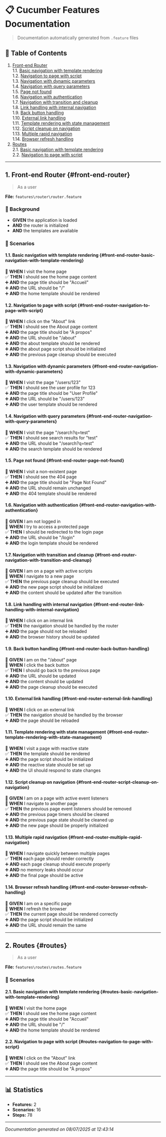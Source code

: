 # 📋 Cucumber Features Documentation

> Documentation automatically generated from `.feature` files

## 📑 Table of Contents

1. [Front-end Router](#front-end-router)<br/>
   1.1. [Basic navigation with template rendering](#front-end-router-basic-navigation-with-template-rendering)<br/>
   1.2. [Navigation to page with script](#front-end-router-navigation-to-page-with-script)<br/>
   1.3. [Navigation with dynamic parameters](#front-end-router-navigation-with-dynamic-parameters)<br/>
   1.4. [Navigation with query parameters](#front-end-router-navigation-with-query-parameters)<br/>
   1.5. [Page not found](#front-end-router-page-not-found)<br/>
   1.6. [Navigation with authentication](#front-end-router-navigation-with-authentication)<br/>
   1.7. [Navigation with transition and cleanup](#front-end-router-navigation-with-transition-and-cleanup)<br/>
   1.8. [Link handling with internal navigation](#front-end-router-link-handling-with-internal-navigation)<br/>
   1.9. [Back button handling](#front-end-router-back-button-handling)<br/>
   1.10. [External link handling](#front-end-router-external-link-handling)<br/>
   1.11. [Template rendering with state management](#front-end-router-template-rendering-with-state-management)<br/>
   1.12. [Script cleanup on navigation](#front-end-router-script-cleanup-on-navigation)<br/>
   1.13. [Multiple rapid navigation](#front-end-router-multiple-rapid-navigation)<br/>
   1.14. [Browser refresh handling](#front-end-router-browser-refresh-handling)<br/>
2. [Routes](#routes)<br/>
   2.1. [Basic navigation with template rendering](#routes-basic-navigation-with-template-rendering)<br/>
   2.2. [Navigation to page with script](#routes-navigation-to-page-with-script)<br/>


---

## 1. Front-end Router {#front-end-router}

> As a user

**File:** `features\router\router.feature`

### 🔧 Background

- **GIVEN** the application is loaded
- **AND** the router is initialized
- **AND** the templates are available


### 🎯 Scenarios

#### 1.1. Basic navigation with template rendering {#front-end-router-basic-navigation-with-template-rendering}

🎯 **WHEN** I visit the home page<br>
✅ **THEN** I should see the home page content<br>
➕ **AND** the page title should be "Accueil"<br>
➕ **AND** the URL should be "/"<br>
➕ **AND** the home template should be rendered<br>

#### 1.2. Navigation to page with script {#front-end-router-navigation-to-page-with-script}

🎯 **WHEN** I click on the "About" link<br>
✅ **THEN** I should see the About page content<br>
➕ **AND** the page title should be "À propos"<br>
➕ **AND** the URL should be "/about"<br>
➕ **AND** the about template should be rendered<br>
➕ **AND** the about page script should be initialized<br>
➕ **AND** the previous page cleanup should be executed<br>

#### 1.3. Navigation with dynamic parameters {#front-end-router-navigation-with-dynamic-parameters}

🎯 **WHEN** I visit the page "/users/123"<br>
✅ **THEN** I should see the user profile for 123<br>
➕ **AND** the page title should be "User Profile"<br>
➕ **AND** the URL should be "/users/123"<br>
➕ **AND** the user template should be rendered<br>

#### 1.4. Navigation with query parameters {#front-end-router-navigation-with-query-parameters}

🎯 **WHEN** I visit the page "/search?q=test"<br>
✅ **THEN** I should see search results for "test"<br>
➕ **AND** the URL should be "/search?q=test"<br>
➕ **AND** the search template should be rendered<br>

#### 1.5. Page not found {#front-end-router-page-not-found}

🎯 **WHEN** I visit a non-existent page<br>
✅ **THEN** I should see the 404 page<br>
➕ **AND** the page title should be "Page Not Found"<br>
➕ **AND** the URL should remain unchanged<br>
➕ **AND** the 404 template should be rendered<br>

#### 1.6. Navigation with authentication {#front-end-router-navigation-with-authentication}

🔧 **GIVEN** I am not logged in<br>
🎯 **WHEN** I try to access a protected page<br>
✅ **THEN** I should be redirected to the login page<br>
➕ **AND** the URL should be "/login"<br>
➕ **AND** the login template should be rendered<br>

#### 1.7. Navigation with transition and cleanup {#front-end-router-navigation-with-transition-and-cleanup}

🔧 **GIVEN** I am on a page with active scripts<br>
🎯 **WHEN** I navigate to a new page<br>
✅ **THEN** the previous page cleanup should be executed<br>
➕ **AND** the new page script should be initialized<br>
➕ **AND** the content should be updated after the transition<br>

#### 1.8. Link handling with internal navigation {#front-end-router-link-handling-with-internal-navigation}

🎯 **WHEN** I click on an internal link<br>
✅ **THEN** the navigation should be handled by the router<br>
➕ **AND** the page should not be reloaded<br>
➕ **AND** the browser history should be updated<br>

#### 1.9. Back button handling {#front-end-router-back-button-handling}

🔧 **GIVEN** I am on the "/about" page<br>
🎯 **WHEN** I click the back button<br>
✅ **THEN** I should go back to the previous page<br>
➕ **AND** the URL should be updated<br>
➕ **AND** the content should be updated<br>
➕ **AND** the page cleanup should be executed<br>

#### 1.10. External link handling {#front-end-router-external-link-handling}

🎯 **WHEN** I click on an external link<br>
✅ **THEN** the navigation should be handled by the browser<br>
➕ **AND** the page should be reloaded<br>

#### 1.11. Template rendering with state management {#front-end-router-template-rendering-with-state-management}

🎯 **WHEN** I visit a page with reactive state<br>
✅ **THEN** the template should be rendered<br>
➕ **AND** the page script should be initialized<br>
➕ **AND** the reactive state should be set up<br>
➕ **AND** the UI should respond to state changes<br>

#### 1.12. Script cleanup on navigation {#front-end-router-script-cleanup-on-navigation}

🔧 **GIVEN** I am on a page with active event listeners<br>
🎯 **WHEN** I navigate to another page<br>
✅ **THEN** the previous page event listeners should be removed<br>
➕ **AND** the previous page timers should be cleared<br>
➕ **AND** the previous page state should be cleaned up<br>
➕ **AND** the new page should be properly initialized<br>

#### 1.13. Multiple rapid navigation {#front-end-router-multiple-rapid-navigation}

🎯 **WHEN** I navigate quickly between multiple pages<br>
✅ **THEN** each page should render correctly<br>
➕ **AND** each page cleanup should execute properly<br>
➕ **AND** no memory leaks should occur<br>
➕ **AND** the final page should be active<br>

#### 1.14. Browser refresh handling {#front-end-router-browser-refresh-handling}

🔧 **GIVEN** I am on a specific page<br>
🎯 **WHEN** I refresh the browser<br>
✅ **THEN** the current page should be rendered correctly<br>
➕ **AND** the page script should be initialized<br>
➕ **AND** the URL should remain the same<br>



---

## 2. Routes {#routes}

> As a user

**File:** `features\routes\routes.feature`

### 🎯 Scenarios

#### 2.1. Basic navigation with template rendering {#routes-basic-navigation-with-template-rendering}

🎯 **WHEN** I visit the home page<br>
✅ **THEN** I should see the home page content<br>
➕ **AND** the page title should be "Accueil"<br>
➕ **AND** the URL should be "/"<br>
➕ **AND** the home template should be rendered<br>

#### 2.2. Navigation to page with script {#routes-navigation-to-page-with-script}

🎯 **WHEN** I click on the "About" link<br>
✅ **THEN** I should see the About page content<br>
➕ **AND** the page title should be "À propos"<br>



---

## 📊 Statistics

- **Features:** 2
- **Scenarios:** 16
- **Steps:** 78

---

*Documentation generated on 08/07/2025 at 12:43:14*

